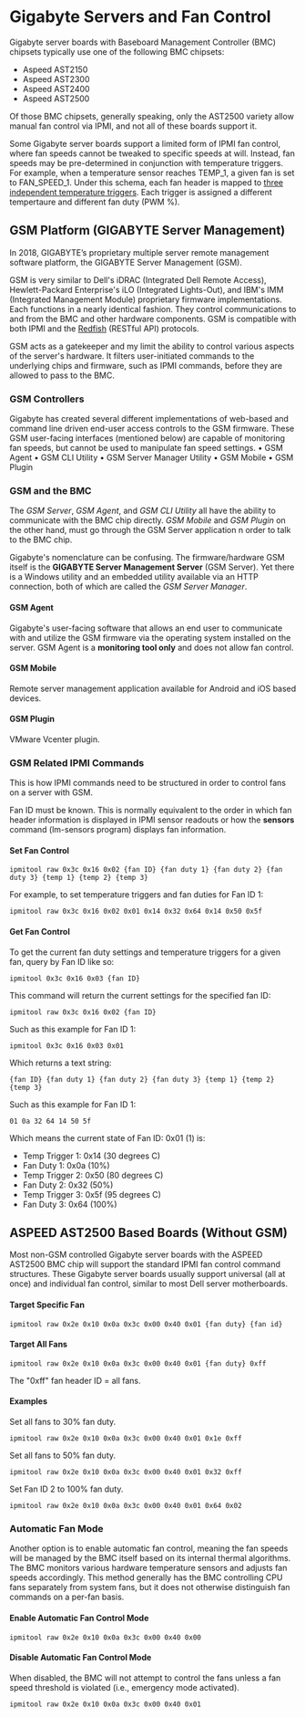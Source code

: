 # Gigabyte Servers and Fan Control
Gigabyte server boards with Baseboard Management Controller (BMC) chipsets typically use one of the following BMC chipsets:
- Aspeed AST2150
- Aspeed AST2300
- Aspeed AST2400
- Aspeed AST2500

Of those BMC chipsets, generally speaking, only the AST2500 variety allow manual fan control via IPMI, and not all of these boards support it.

Some Gigabyte server boards support a limited form of IPMI fan control, where fan speeds cannot be tweaked to specific speeds at will. Instead, fan speeds may be pre-determined in conjunction with temperature triggers. For example, when a temperature sensor reaches TEMP_1, a given fan is set to FAN_SPEED_1. Under this schema, each fan header is mapped to [three independent temperature triggers](https://www.reddit.com/r/homelab/comments/mxmmkx/gigabyte_wrx80su8ipmi_ipmi_fancontrol). Each trigger is assigned a different tempertaure and different fan duty (PWM %).

## GSM Platform (GIGABYTE Server Management)
In 2018, GIGABYTE’s proprietary multiple server remote management software platform, the GIGABYTE Server Management (GSM).

GSM is very similar to Dell's iDRAC (Integrated Dell Remote Access), Hewlett-Packard Enterprise's iLO (Integrated Lights-Out), and IBM's IMM (Integrated Management Module) proprietary firmware implementations. Each functions in a nearly identical fashion. They control communications to and from the BMC and other hardware components. GSM is compatible with both IPMI and the [Redfish](/documentation/bmc-and-server-architecture/redfish.md) (RESTful API) protocols.

GSM acts as a gatekeeper and my limit the ability to control various aspects of the server's hardware. It filters user-initiated commands to the underlying chips and firmware, such as IPMI commands, before they are allowed to pass to the BMC.

### GSM Controllers
Gigabyte has created several different implementations of web-based and command line driven end-user access controls to the GSM firmware. These GSM user-facing interfaces (mentioned below) are capable of monitoring fan speeds, but cannot be used to manipulate fan speed settings.
•	GSM Agent
•	GSM CLI Utility
•	GSM Server Manager Utility
•	GSM Mobile
•	GSM Plugin

### GSM and the BMC
The *GSM Server*, *GSM Agent*, and *GSM CLI Utility* all have the ability to communicate with the BMC chip directly. *GSM Mobile* and *GSM Plugin* on the other hand, must go through the GSM Server application n order to talk to the BMC chip.

Gigabyte's nomenclature can be confusing. The firmware/hardware GSM itself is the **GIGABYTE Server Management Server** (GSM Server). Yet there is a Windows utility and an embedded utility available via an HTTP connection, both of which are called the *GSM Server Manager*.

#### GSM Agent
Gigabyte's user-facing software that allows an end user to communicate with and utilize the GSM firmware via the operating system installed on the server. GSM Agent is a **monitoring tool only** and does not allow fan control.

#### GSM Mobile
Remote server management application available for Android and iOS based devices.

#### GSM Plugin
VMware Vcenter plugin.

### GSM Related IPMI Commands
This is how IPMI commands need to be structured in order to control fans on a server with GSM.

Fan ID must be known. This is normally equivalent to the order in which fan header information is displayed in IPMI sensor readouts or how the **sensors** command (lm-sensors program) displays fan information.

#### Set Fan Control

```ipmitool raw 0x3c 0x16 0x02 {fan ID} {fan duty 1} {fan duty 2} {fan duty 3} {temp 1} {temp 2} {temp 3}```

For example, to set temperature triggers and fan duties for Fan ID 1:
```
ipmitool raw 0x3c 0x16 0x02 0x01 0x14 0x32 0x64 0x14 0x50 0x5f
```

#### Get Fan Control
To get the current fan duty settings and temperature triggers for a given fan, query by Fan ID like so:

`ipmitool 0x3c 0x16 0x03 {fan ID}`

This command will return the current settings for the specified fan ID:

`ipmitool raw 0x3c 0x16 0x02 {fan ID}`

Such as this example for Fan ID 1:

```
ipmitool 0x3c 0x16 0x03 0x01
```

Which returns a text string:

`{fan ID} {fan duty 1} {fan duty 2} {fan duty 3} {temp 1} {temp 2} {temp 3}`

Such as this example for Fan ID 1:

`01 0a 32 64 14 50 5f`

Which means the current state of Fan ID: 0x01 (1) is:
- Temp Trigger 1: 0x14 (30 degrees C)
- Fan Duty 1: 0x0a (10%)
- Temp Trigger 2: 0x50 (80 degrees C)
- Fan Duty 2: 0x32 (50%)
- Temp Trigger 3: 0x5f (95 degrees C)
- Fan Duty 3: 0x64 (100%)

## ASPEED AST2500 Based Boards (Without GSM)
Most non-GSM controlled Gigabyte server boards with the ASPEED AST2500 BMC chip will support the standard IPMI fan control command structures. These Gigabyte server boards usually support universal (all at once) and individual fan control, similar to most Dell server motherboards.

#### Target Specific Fan
`ipmitool raw 0x2e 0x10 0x0a 0x3c 0x00 0x40 0x01 {fan duty} {fan id}`

#### Target All Fans
`ipmitool raw 0x2e 0x10 0x0a 0x3c 0x00 0x40 0x01 {fan duty} 0xff`

The "0xff" fan header ID = all fans.

#### Examples
Set all fans to 30% fan duty.
```
ipmitool raw 0x2e 0x10 0x0a 0x3c 0x00 0x40 0x01 0x1e 0xff
```

Set all fans to 50% fan duty.
```
ipmitool raw 0x2e 0x10 0x0a 0x3c 0x00 0x40 0x01 0x32 0xff
```

Set Fan ID 2 to 100% fan duty.
```
ipmitool raw 0x2e 0x10 0x0a 0x3c 0x00 0x40 0x01 0x64 0x02
```

### Automatic Fan Mode
Another option is to enable automatic fan control, meaning the fan speeds will be managed by the BMC itself based on its internal thermal algorithms. The BMC monitors various hardware temperature sensors and adjusts fan speeds accordingly. This method generally has the BMC controlling CPU fans separately from system fans, but it does not otherwise distinguish fan commands on a per-fan basis.

#### Enable Automatic Fan Control Mode
```
ipmitool raw 0x2e 0x10 0x0a 0x3c 0x00 0x40 0x00
```

#### Disable Automatic Fan Control Mode
When disabled, the BMC will not attempt to control the fans unless a fan speed threshold is violated (i.e., emergency mode activated).

```
ipmitool raw 0x2e 0x10 0x0a 0x3c 0x00 0x40 0x01
```
